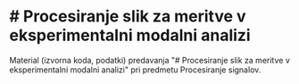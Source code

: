 # # Procesiranje slik za meritve v eksperimentalni modalni analizi

Material (izvorna koda, podatki) predavanja "# Procesiranje slik za meritve v eksperimentalni modalni analizi" pri predmetu Procesiranje signalov.